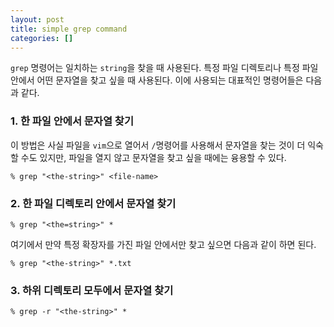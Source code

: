 ```yaml
---
layout: post
title: simple grep command
categories: []
---
```


`grep` 명령어는 일치하는 `string`을 찾을 때 사용된다. 특정 파일 디렉토리나 특정 파일 안에서 어떤 문자열을 찾고 싶을 때 사용된다. 이에 사용되는 대표적인 명령어들은 다음과 같다.

### 1. 한 파일 안에서 문자열 찾기

이 방법은 사실 파일을 `vim`으로 열어서 `/`명령어를 사용해서 문자열을 찾는 것이 더 익숙할 수도 있지만, 파일을 열지 않고 문자열을 찾고 싶을 때에는 융용할 수 있다. 

```
% grep "<the-string>" <file-name>
```

### 2. 한 파일 디렉토리 안에서 문자열 찾기

```
% grep "<the=string>" *
```

여기에서 만약 특정 확장자를 가진 파일 안에서만 찾고 싶으면 다음과 같이 하면 된다.

```
% grep "<the-string>" *.txt
```

### 3. 하위 디렉토리 모두에서 문자열 찾기

```
% grep -r "<the-string>" *
```
